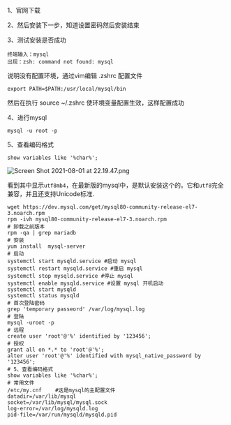 1、官网下载

2、然后安装下一步，知道设置密码然后安装结束

3、测试安装是否成功

```
终端输入：mysql
出现：zsh: command not found: mysql
```

说明没有配置环境，通过vim编辑 .zshrc 配置文件

```
export PATH=$PATH:/usr/local/mysql/bin
```

然后在执行 source ~/.zshrc 使环境变量配置生效，这样配置成功

4、进行mysql

```
mysql -u root -p
```

5、查看编码格式

```
show variables like '%char%';
```

![Screen Shot 2021-08-01 at 22.19.47.png](http://ww1.sinaimg.cn/large/006FuVcvgy1gt1nky25n3j60sg0egwkj02.jpg)

看到其中显示`utf8mb4`，在最新版的mysql中，是默认安装这个的。它和`utf8`完全兼容，并且还支持Unicode标准.

```
wget https://dev.mysql.com/get/mysql80-community-release-el7-3.noarch.rpm
rpm -ivh mysql80-community-release-el7-3.noarch.rpm
# 卸载之前版本
rpm -qa | grep mariadb
# 安装
yum install  mysql-server
# 启动
systemctl start mysqld.service #启动 mysql
systemctl restart mysqld.service #重启 mysql
systemctl stop mysqld.service #停止 mysql
systemctl enable mysqld.service #设置 mysql 开机启动
systemctl start mysqld
systemctl status mysqld
# 首次登陆密码
grep 'temporary passeord' /var/log/mysql.log
# 登陆
mysql -uroot -p 
# 远程
create user 'root'@'%' identified by '123456';
# 授权
grant all on *.* to 'root'@'%';
alter user 'root'@'%' identified with mysql_native_password by '123456';
# 5、查看编码格式
show variables like '%char%';
# 常用文件
/etc/my.cnf 　　#这是mysql的主配置文件
datadir=/var/lib/mysql
socket=/var/lib/mysql/mysql.sock
log-error=/var/log/mysqld.log
pid-file=/var/run/mysqld/mysqld.pid
```





